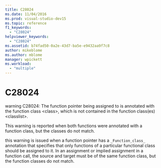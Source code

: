 ```yaml
---
title: C28024
ms.date: 11/04/2016
ms.prod: visual-studio-dev15
ms.topic: reference
f1_keywords:
  - "C28024"
helpviewer_keywords:
  - "C28024"
ms.assetid: b74fad50-0a2e-43d7-ba5e-e9432aa9f7c8
author: mikeblome
ms.author: mblome
manager: wpickett
ms.workload:
  - "multiple"
---
```

# C28024
warning C28024: The function pointer being assigned to is annotated with the function class \<class>, which is not contained in the function class(es) \<classlist>.

 This warning is reported when both functions were annotated with a function class, but the classes do not match.

 this warning is issued when a function pointer has a `_Function_class_` annotation that specifies that only functions of a particular functional class should be assigned to it. In an assignment or implied assignment in a function call, the source and target must be of the same function class, but the function classes do not match.